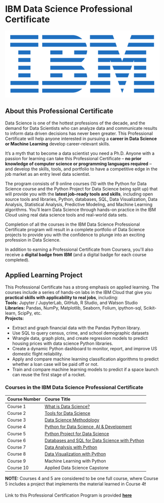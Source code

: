 # IBM Data Science Professional Certificate

<p align="center">

![IBM logo](https://github.com/collinbashore/IBM-Data-Science-Professional-Certificate/blob/main/IBM%20logo.png)

</p>

## About this Professional Certificate
Data Science is one of the hottest professions of the decade, and the demand for Data Scientists who can analyze data and communicate results to inform data driven decisions has never been greater. This Professional Certificate will help anyone interested in pursuing a **career in Data Science or Machine Learning** develop career-relevant skills.

It’s a myth that to become a data scientist you need a Ph.D. Anyone with a passion for learning can take this Professional Certificate – **no prior knowledge of computer science or programming languages required** – and develop the skills, tools, and portfolio to have a competitive edge in the job market as an entry level data scientist.

The program consists of 9 online courses (10 with the Python for Data Science course and the Python Project for Data Science being split up) that will provide you with the **latest job-ready tools and skills**, including open source tools and libraries, Python, databases, SQL, Data Visualization, Data Analysis, Statistical Analysis, Predictive Modeling, and Machine Learning algorithms. You’ll learn Data Science through hands-on practice in the IBM Cloud using real data science tools and real-world data sets.

Completion of all the courses in the IBM Data Science Professional Certificate program will result in a complete portfolio of Data Science projects to provide you with the confidence to plunge into an exciting profession in Data Science.

In addition to earning a Professional Certificate from Coursera, you'll also receive a **digital badge from IBM** (and a digital badge for each course completed).

## Applied Learning Project
This Professional Certificate has a strong emphasis on applied learning. The courses include a series of hands-on labs in the IBM Cloud that give you **practical skills with applicability to real jobs**, including:<br>
**Tools:** Jupyter / JupyterLab, GitHub, R Studio, and Watson Studio<br>
**Libraries:** Pandas, NumPy, Matplotlib, Seaborn, Folium, ipython-sql, Scikit-learn, ScipPy, etc.<br>
**Projects:**
 - Extract and graph financial data with the Pandas Python library.
 - Use SQL to query census, crime, and school demographic datasets
 - Wrangle data, graph plots, and create regression models to predict housing prices with data science Python libraries.
 - Create a dynamic Python dashboard to monitor, report, and improve US domestic flight reliability.
 - Apply and compare machine learning classification algorithms to predict whether a loan case will be paid off or not.
 - Train and compare machine learning models to predict if a space launch can reuse the first stage of a rocket.

### Courses in the IBM Data Science Professional Certificate

Course Number| Course Title|
:------|:-------------------|
Course 1|[What is Data Science?](https://github.com/collinbashore/IBM-Data-Science-Professional-Certificate/tree/main/01%20-%20What%20is%20Data%20Science)|
Course 2|[Tools for Data Science](https://github.com/collinbashore/IBM-Data-Science-Professional-Certificate/tree/main/02%20-%20Tools%20for%20Data%20Science)|
Course 3|[Data Science Methodology](https://github.com/collinbashore/IBM-Data-Science-Professional-Certificate/tree/main/03%20-%20Data%20Science%20Methodology)|
Course 4|[Python for Data Science, AI & Development](https://github.com/collinbashore/IBM-Data-Science-Professional-Certificate/tree/main/04%20-%20Python%20for%20Data%20Science%20and%20AI%20Development)|
Course 5|[Python Project for Data Science](https://github.com/collinbashore/IBM-Data-Science-Professional-Certification/tree/main/05%20-%20Python%20Project)|
Course 6|[Databases and SQL for Data Science with Python](https://github.com/collinbashore/IBM-Data-Science-Professional-Certificate/tree/main/06%20-%20Accessing%20SQL%20Databases%20using%20Python)|
Course 7|[Data Analysis with Python](https://github.com/collinbashore/IBM-Data-Science-Professional-Certification/tree/main/07%20-%20Data%20Analysis%20with%20Python)|
Course 8|[Data Visualization with Python](https://github.com/collinbashore/IBM-Data-Science-Professional-Certification/tree/main/08%20-%20Data%20Visualization%20with%20Python)|
Course 9|Machine Learning with Python|
Course 10|Applied Data Science Capstone|

**NOTE:** Courses 4 and 5 are considered to be one full course, where Course 5 includes a project that implements the material learned in Course 4&#10071;

Link to this Professional Certification Program is provided **<u>[here](https://www.coursera.org/professional-certificates/ibm-data-science)</u>**
